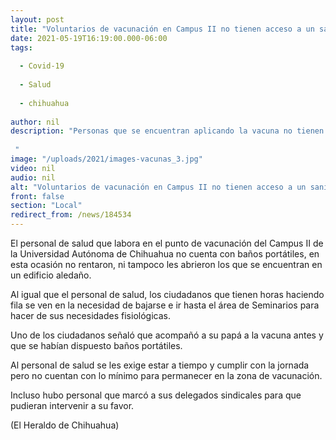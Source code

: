 ```yaml
---
layout: post
title: "Voluntarios de vacunación en Campus II no tienen acceso a un sanitario"
date: 2021-05-19T16:19:00.000-06:00
tags:
  
  - Covid-19
  
  - Salud
  
  - chihuahua
  
author: nil
description: "Personas que se encuentran aplicando la vacuna no tienen a donde acudir para hacer de sus necesidades, pues las instalaciones universitarias permanecen cerradas  "
image: "/uploads/2021/images-vacunas_3.jpg"
video: nil
audio: nil
alt: "Voluntarios de vacunación en Campus II no tienen acceso a un sanitario"
front: false
section: "Local"
redirect_from: /news/184534
---
```


El personal de salud que labora en el punto de vacunación del Campus II de la Universidad Autónoma de Chihuahua no cuenta con baños portátiles, en esta ocasión no rentaron, ni tampoco les abrieron los que se encuentran en un edificio aledaño.

Al igual que el personal de salud, los ciudadanos que tienen horas haciendo fila se ven en la necesidad de bajarse e ir hasta el área de Seminarios para hacer de sus necesidades fisiológicas.

Uno de los ciudadanos señaló que acompañó a su papá a la vacuna antes y que se habían dispuesto baños portátiles.

Al personal de salud se les exige estar a tiempo y cumplir con la jornada pero no cuentan con lo mínimo para permanecer en la zona de vacunación.

Incluso hubo personal que marcó a sus delegados sindicales para que pudieran intervenir a su favor.

(El Heraldo de Chihuahua)